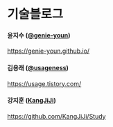 # 기술블로그

#### 윤지수 ([@genie-youn](https://github.com/genie-youn))
https://genie-youn.github.io/

#### 김용래 ([@usageness](https://github.com/usageness))
https://usage.tistory.com/

#### 강지훈 ([KangJiJi](https://github.com/KangJiJi))
https://github.com/KangJiJi/Study
